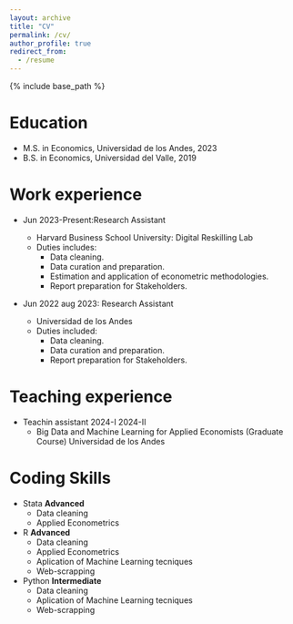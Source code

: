 ```yaml
---
layout: archive
title: "CV"
permalink: /cv/
author_profile: true
redirect_from:
  - /resume
---
```


{% include base_path %}

Education
======
* M.S. in Economics, Universidad de los Andes, 2023
* B.S. in Economics, Universidad del Valle, 2019

Work experience
======
* Jun 2023-Present:Research Assistant 
  * Harvard Business School University: Digital Reskilling Lab
  * Duties includes:
    * Data cleaning.
    * Data curation and preparation.
    * Estimation and application of econometric methodologies. 
    * Report preparation for Stakeholders.

* Jun 2022 aug 2023: Research Assistant
  * Universidad de los Andes
  * Duties included:
    * Data cleaning.
    * Data curation and preparation.
    * Report preparation for Stakeholders.

Teaching experience
======
*  Teachin assistant  2024-I 2024-II 
    *  Big Data and Machine Learning for Applied Economists (Graduate Course) Universidad de los Andes

Coding Skills
======
* Stata **Advanced**
    * Data cleaning
    * Applied Econometrics
* R **Advanced**
    * Data cleaning
    * Applied Econometrics
    * Aplication  of Machine Learning tecniques
    * Web-scrapping
* Python **Intermediate**
    * Data cleaning
    * Aplication  of Machine Learning tecniques
    * Web-scrapping

